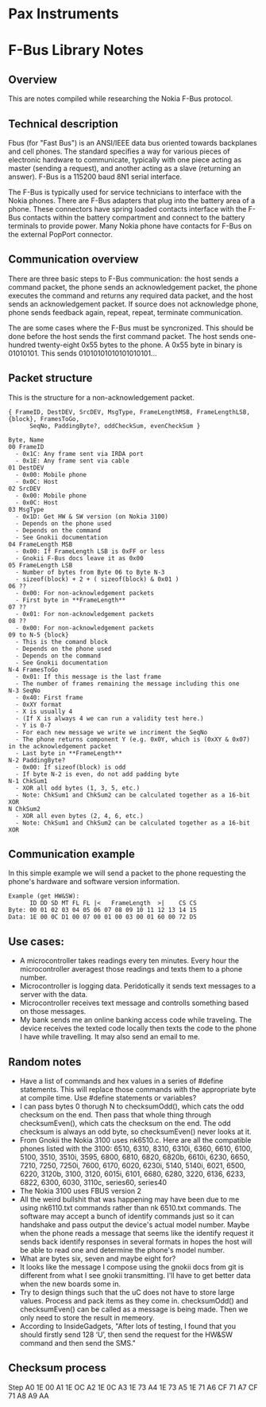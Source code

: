 # Pax Instruments
# F-Bus Library Notes

## Overview
This are notes compiled while researching the Nokia F-Bus protocol.

## Technical description
Fbus (for "Fast Bus") is an ANSI/IEEE data bus oriented towards backplanes and cell phones. The standard specifies a way for various pieces of electronic hardware to communicate, typically with one piece acting as master (sending a request), and another acting as a slave (returning an answer). F-Bus is a 115200 baud 8N1 serial interface.

The F-Bus is typically used for service technicians to interface with the Nokia phones. There are F-Bus adapters that plug into the battery area of a phone. These connectors have spring loaded contacts interface with the F-Bus contacts within the battery compartment and connect to the battery terminals to provide power. Many Nokia phone have contacts for F-Bus on the external PopPort connector.

## Communication overview
There are three basic steps to F-Bus communication: the host sends a command packet, the phone sends an acknowledgement packet, the phone executes the command and returns any required data packet, and the host sends an acknowledgement packet. If source does not acknowledge phone, phone sends feedback again, repeat, repeat, terminate communication.

The are some cases where the F-Bus must be syncronized. This should be done before the host sends the first command packet. The host sends one-hundred twenty-eight 0x55 bytes to the phone. A 0x55 byte in binary is 01010101. This sends 01010101010101010101...

## Packet structure
This is the structure for a non-acknowledgement packet.

```
{ FrameID, DestDEV, SrcDEV, MsgType, FrameLengthMSB, FrameLengthLSB, {block}, FramesToGo,
      SeqNo, PaddingByte?, oddCheckSum, evenCheckSum }

Byte, Name
00 FrameID
  - 0x1C: Any frame sent via IRDA port
  - 0x1E: Any frame sent via cable
01 DestDEV
  - 0x00: Mobile phone
  - 0x0C: Host
02 SrcDEV
  - 0x00: Mobile phone
  - 0x0C: Host
03 MsgType
  - 0x1D: Get HW & SW version (on Nokia 3100)
  - Depends on the phone used
  - Depends on the command
  - See Gnokii documentation
04 FrameLength MSB
  - 0x00: If FrameLength LSB is 0xFF or less
  - Gnokii F-Bus docs leave it as 0x00
05 FrameLength LSB
  - Number of bytes from Byte 06 to Byte N-3
  - sizeof(block) + 2 + ( sizeof(block) & 0x01 )
06 ??
  - 0x00: For non-acknowledgement packets
  - First byte in **FrameLength**
07 ??
  - 0x01: For non-acknowledgement packets
08 ??
  - 0x00: For non-acknowledgement packets
09 to N-5 {block}
  - This is the comand block
  - Depends on the phone used
  - Depends on the command
  - See Gnokii documentation
N-4 FramesToGo
  - 0x01: If this message is the last frame
  - The number of frames remaining the message including this one
N-3 SeqNo
  - 0x40: First frame
  - 0xXY format
  - X is usually 4
  - (If X is always 4 we can run a validity test here.)
  - Y is 0-7
  - For each new message we write we incriment the SeqNo
  - The phone returns component Y (e.g. 0x0Y, which is (0xXY & 0x07) in the acknowledgement packet
  - Last byte in **FrameLength**
N-2 PaddingByte?
  - 0x00: If sizeof(block) is odd
  - If byte N-2 is even, do not add padding byte
N-1 ChkSum1
  - XOR all odd bytes (1, 3, 5, etc.)
  - Note: ChkSum1 and ChkSum2 can be calculated together as a 16-bit XOR
N ChkSum2
  - XOR all even bytes (2, 4, 6, etc.)
  - Note: ChkSum1 and ChkSum2 can be calculated together as a 16-bit XOR
```

## Communication example
In this simple example we will send a packet to the phone requesting the phone's hardware and software version information.

```
Example (get HW&SW):  
      ID DD SD MT FL FL |<   FrameLength  >|    CS CS  
Byte: 00 01 02 03 04 05 06 07 08 09 10 11 12 13 14 15
Data: 1E 00 0C D1 00 07 00 01 00 03 00 01 60 00 72 D5
```

## Use cases:

- A microcontroller takes readings every ten minutes. Every hour the microcontroller averagest those readings and texts them to a phone number.
- Microcontroller is logging data. Peridotically it sends text messages to a server with the data.
- Microcontroller receives text message and controlls something based on those messages.
- My bank sends me an online banking access code while traveling. The device receives the texted code locally then texts the code to the phone I have while travelling. It may also send an email to me.


## Random notes

- Have a list of commands and hex values in a series of #define statements. This will replace those commands with the appropriate byte at compile time. Use #define statements or variables?
- I can pass bytes 0 thorugh N to checksumOdd(), which cats the odd checksum on the end. Then pass that whole thing through checksumEven(), which cats the checksum on the end. The odd checksum is always an odd byte, so checksumEven() never looks at it.
- From Gnokii the Nokia 3100 uses nk6510.c. Here are all the compatible phones listed with the 3100: 6510, 6310, 8310, 6310i, 6360, 6610, 6100, 5100, 3510, 3510i, 3595, 6800, 6810, 6820, 6820b, 6610i, 6230, 6650, 7210, 7250, 7250i, 7600, 6170, 6020, 6230i, 5140, 5140i, 6021, 6500, 6220, 3120b, 3100, 3120, 6015i, 6101, 6680, 6280, 3220, 6136, 6233, 6822, 6300, 6030, 3110c, series60, series40
- The Nokia 3100 uses FBUS version 2
- All the weird bullshit that was happening may have been due to me using nk6110.txt commands rather than nk 6510.txt commands. The software may accept a bunch of identify commands just so it can handshake and pass output the device's actual model number. Maybe when the phone reads a message that seems like the identify request it sends back identify responses in several formats in hopes the host will be able to read one and determine the phone's model number.
- What are bytes six, seven and maybe eight for? 
- It looks like the message I compose using the gnokii docs from git is different from what I see gnokii transmitting. I'll have to get better data when the new boards some in.
- Try to design things such that the uC does not have to store large values. Process and pack items as they come in. checksumOdd() and checksumEven() can be called as a message is being made. Then we only need to store the result in memeory.
- According to InsideGadgets, "After lots of testing, I found that you should firstly send 128 ‘U’, then send the request for the HW&SW command and then send the SMS."

## Checksum process

Step
A0 1E 00
A1 1E OC 
A2 1E 0C
A3 1E 73
A4 1E 73
A5 1E 71
A6 CF 71
A7 CF 71
A8 
A9 
AA 









